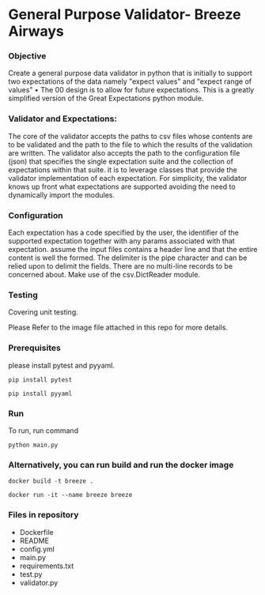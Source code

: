 #  General Purpose Validator- Breeze Airways


### Objective
 Create a general purpose data validator in python that is initially to support two expectations of the data namely "expect values" and "expect range of values"
• The 00 design is to allow for future expectations. This is a greatly simplified version of the Great Expectations python module.

### Validator and Expectations: 
The core of the validator accepts the paths to csv files whose contents are to be validated and the path to the file to which the results of the validation are written. The validator also accepts the path to the configuration file (json) that specifies the single expectation suite and the collection of expectations within that suite. it is to leverage classes that provide the validator
implementation of each expectation. For simplicity, the validator knows up front what expectations are supported avoiding the need to dynamically import the modules.

### Configuration 
Each expectation has a code specified by the user, the identifier of the supported expectation together with any params associated with that expectation.
assume the input files contains a header line and that the entire content is well
the
formed. The delimiter is the pipe character and can be relied upon to delimit the fields. There are no multi-line records to be concerned about.
Make use of the
csv.DictReader module.

### Testing  
Covering unit testing.




Please Refer to the image file attached in this repo for more details.

### Prerequisites
please install pytest and pyyaml.

```pip install pytest ```

```pip install pyyaml ```

### Run 
To run, run command

```python main.py```


### Alternatively, you can run build and run the docker image

```docker build -t breeze .```

```docker run -it --name breeze breeze```


### Files in repository
 - Dockerfile
 - README
 - config.yml
 - main.py
 - requirements.txt
 - test.py
 - validator.py
